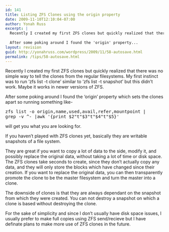```yaml
---
id: 141
title: Listing ZFS Clones using the origin property
date: 2009-11-10T12:10:04-07:00
author: Yonah Russ
excerpt: |
  Recently I created my first ZFS clones but quickly realized that there was no simple way to tell the clones from the regular filesystems. My first instinct was to run 'zfs list -t clone' similar to 'zfs list -t snapshot' but this didn't work. Maybe it works in newer versions of ZFS.
  
  After some poking around I found the 'origin' property...
layout: revision
guid: http://yonahruss.com/wordpress/2009/11/58-autosave.html
permalink: /tips/58-autosave.html
---
```

Recently I created my first ZFS clones but quickly realized that there was no simple way to tell the clones from the regular filesystems. My first instinct was to run &#8216;zfs list -t clone&#8217; similar to &#8216;zfs list -t snapshot&#8217; but this didn&#8217;t work. Maybe it works in newer versions of ZFS.

After some poking around I found the &#8216;origin&#8217; property which sets the clones apart so running something like-

<pre>zfs list -o origin,name,used,avail,refer,mountpoint | 
grep -v ^- |awk '{print $2"t"$3"t"$4"t"$5}'</pre>

will get you what you are looking for.

If you haven&#8217;t played with ZFS clones yet, basically they are writable snapshots of a file system.

They are great if you want to copy a lot of data to the side, modify it, and possibly replace the original data, without taking a lot of time or disk space. The ZFS clones take seconds to create, since they don&#8217;t actually copy any data, and they will only store the blocks which have changed since their creation. If you want to replace the original data, you can then transparently promote the clone to be the master filesystem and turn the master into a clone.

The downside of clones is that they are always dependant on the snapshot from which they were created. You can not destroy a snapshot on which a clone is based without destroying the clone.

For the sake of simplicity and since I don&#8217;t usually have disk space issues, I usually prefer to make full copies using ZFS send/recieve but I have definate plans to make more use of ZFS clones in the future.